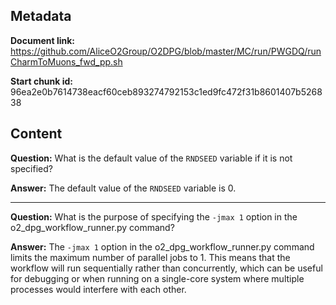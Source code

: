 ## Metadata

**Document link:** https://github.com/AliceO2Group/O2DPG/blob/master/MC/run/PWGDQ/runCharmToMuons_fwd_pp.sh

**Start chunk id:** 96ea2e0b7614738eacf60ceb893274792153c1ed9fc472f31b8601407b526838

## Content

**Question:** What is the default value of the `RNDSEED` variable if it is not specified?

**Answer:** The default value of the `RNDSEED` variable is 0.

---

**Question:** What is the purpose of specifying the `-jmax 1` option in the o2_dpg_workflow_runner.py command?

**Answer:** The `-jmax 1` option in the o2_dpg_workflow_runner.py command limits the maximum number of parallel jobs to 1. This means that the workflow will run sequentially rather than concurrently, which can be useful for debugging or when running on a single-core system where multiple processes would interfere with each other.